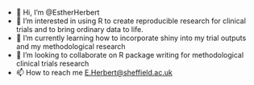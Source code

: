 - 👋 Hi, I’m @EstherHerbert
- 👀 I’m interested in using R to create reproducible research for clinical trials and to bring ordinary data to life.
- 🌱 I’m currently learning how to incorporate shiny into my trial outputs and my methodological research
- 💞️ I’m looking to collaborate on R package writing for methodological clinical trials research
- 📫 How to reach me E.Herbert@sheffield.ac.uk

<!---
EstherHerbert/EstherHerbert is a ✨ special ✨ repository because its `README.md` (this file) appears on your GitHub profile.
You can click the Preview link to take a look at your changes.
--->
